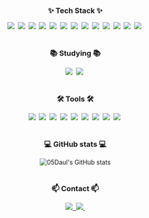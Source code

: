 <!-- 타이틀 부분 -->
<div align="center">
</div>


<!-- 내용 부분 -->
<h3 align="center">✨ Tech Stack ✨</h3>
<div align="center">
  <img src="https://img.shields.io/badge/Java-007396?style=for-the-badge&logo=java&logoColor=white" />&nbsp
  <img src="https://img.shields.io/badge/SpringBoot-6DB33F?style=for-the-badge&logo=spring&logoColor=white" />&nbsp
    <img src="https://img.shields.io/badge/SpringSecurity-6DB33F?style=for-the-badge&logo=springsecurity&logoColor=white" />&nbsp
  <img src="https://img.shields.io/badge/JPA-00758F?style=for-the-badge&logo=hibernate&logoColor=white" />&nbsp
  <img src="https://img.shields.io/badge/Feign Client-000000?style=for-the-badge&logo=OpenFeign&logoColor=white" />&nbsp
  <img src="https://img.shields.io/badge/MySQL-4479A1?style=for-the-badge&logo=mysql&logoColor=white" />&nbsp
  <img src="https://img.shields.io/badge/JavaScript-F7DF1E?style=for-the-badge&logo=javascript&logoColor=black" />&nbsp
  <img src="https://img.shields.io/badge/HTML5-E34F26?style=for-the-badge&logo=html5&logoColor=white" />&nbsp
  <img src="https://img.shields.io/badge/CSS3-1572B6?style=for-the-badge&logo=css3&logoColor=white" />&nbsp
  <img src="https://img.shields.io/badge/Docker-2496ED?style=for-the-badge&logo=docker&logoColor=white" />&nbsp
  <img src="https://img.shields.io/badge/Kubernetes-326CE5?style=for-the-badge&logo=kubernetes&logoColor=white" />&nbsp
  <img src="https://img.shields.io/badge/AWS-232F3E?style=for-the-badge&logo=amazonaws&logoColor=white" />&nbsp
  <img src="https://img.shields.io/badge/EC2-FF9900?style=for-the-badge&logo=amazon-ec2&logoColor=white" />&nbsp
</div>

<br>

<h3 align="center">📚 Studying 📚</h3>
<div align="center">
  <img src="https://img.shields.io/badge/TypeScript-3178C6?style=for-the-badge&logo=typescript&logoColor=white" />&nbsp
  <img src="https://img.shields.io/badge/Kafka-231F20?style=for-the-badge&logo=apache-kafka&logoColor=white" />&nbsp
</div>

<br>

<h3 align="center">🛠 Tools 🛠</h3>
<div align="center">
  <img src="https://img.shields.io/badge/VSCode-2C2C32.svg?style=for-the-badge&logo=visual-studio-code&logoColor=22ABF3" />&nbsp
  <img src="https://img.shields.io/badge/IntelliJ IDEA-000000?style=for-the-badge&logo=intellijidea&logoColor=white" />&nbsp
  <img src="https://img.shields.io/badge/Notion-000000?style=for-the-badge&logo=notion&logoColor=white" />&nbsp
  <img src="https://img.shields.io/badge/Discord-5865F2?style=for-the-badge&logo=discord&logoColor=white" />&nbsp
  <img src="https://img.shields.io/badge/Git-F05032?style=for-the-badge&logo=git&logoColor=white" />&nbsp
  <img src="https://img.shields.io/badge/Postman-FF6C37?style=for-the-badge&logo=postman&logoColor=white" />&nbsp
  <img src="https://img.shields.io/badge/Jenkins-D24939?style=for-the-badge&logo=jenkins&logoColor=white" />&nbsp
  <img src="https://img.shields.io/badge/ArgoCD-FE5100?style=for-the-badge&logo=argo&logoColor=white" />&nbsp
  <img src="https://img.shields.io/badge/GitHub Actions-2088FF?style=for-the-badge&logo=github-actions&logoColor=white" />&nbsp
</div>

<br>

<h3 align="center">💻 GitHub stats 💻</h3>

<div align="center">
  
<img src="https://github-readme-stats.vercel.app/api?username=jahee24&show_icons=true&theme=radical" alt="05Daul's GitHub stats" />


</div>

<br>

<h3 align="center">📫 Contact 📫</h3>
<div align="center">
  <a href="https://velog.io/@jahee00/posts">
    <img src="https://img.shields.io/badge/Velog-1EBC8F?style=for-the-badge&logo=velog&logoColor=white" />&nbsp
  </a>
  <a href="mailto:jahee0128@naver.com">
    <img src="https://img.shields.io/badge/jahee0128@naver.com-D14836?style=for-the-badge&logo=gmail&logoColor=white" />&nbsp
  </a>
</div>
